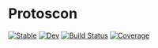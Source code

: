 # Protoscon

[![Stable](https://img.shields.io/badge/docs-stable-blue.svg)](https://Arkoniak.github.io/Protoscon.jl/stable)
[![Dev](https://img.shields.io/badge/docs-dev-blue.svg)](https://Arkoniak.github.io/Protoscon.jl/dev)
[![Build Status](https://github.com/Arkoniak/Protoscon.jl/workflows/CI/badge.svg)](https://github.com/Arkoniak/Protoscon.jl/actions)
[![Coverage](https://codecov.io/gh/Arkoniak/Protoscon.jl/branch/master/graph/badge.svg)](https://codecov.io/gh/Arkoniak/Protoscon.jl)
